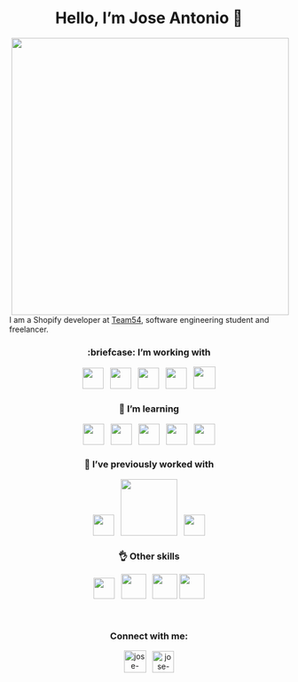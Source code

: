 
<h1 align="center"> Hello, I’m Jose Antonio 👋</h1>


<p>    
    <img align="right" width="500px" src="https://scontent.fhmo2-2.fna.fbcdn.net/v/t1.0-9/123338450_10214393058419868_6491019204627060330_o.jpg?_nc_cat=100&ccb=2&_nc_sid=09cbfe&_nc_ohc=VBwl2N38r1cAX8rJjpX&_nc_ht=scontent.fhmo2-2.fna&oh=0924117e2650156a9fa02b24c9936198&oe=6015D7FB" />           
</p>

I am a Shopify developer at [Team54](https://team54.co/), software engineering student and freelancer.

<h3 align="center"> :briefcase: I’m working with</h3>
<p align="center">    
    <img width="38px" src="https://upload.wikimedia.org/wikipedia/commons/thumb/3/38/HTML5_Badge.svg/1200px-HTML5_Badge.svg.png" />
    &nbsp;
    <img width="38px" src="https://redmine.cautivatech.com/redmine/attachments/download/747/js-logo-1.png" />
    &nbsp;
    <img width="38px" src="https://cdn.iconscout.com/icon/free/png-512/shopify-226579.png" />  
    &nbsp;
    <img width="38px" src="https://user-images.githubusercontent.com/674621/71187801-14e60a80-2280-11ea-94c9-e56576f76baf.png" />    
    &nbsp;
    <img width="40px" src="https://andrewsmithdeveloper.com/img/sass-new.4c1dd90f.png" />              
</p>

<h3 align="center">🧪 I’m learning</h3>
<p align="center"> 
    <img width="38px" src="https://seeklogo.com/images/N/nodejs-logo-FBE122E377-seeklogo.com.png" />  
    &nbsp;
    <img width="38px" src="https://cdn.auth0.com/blog/react-js/react.png" />     
    &nbsp;
    <img width="38px" src="https://upload.wikimedia.org/wikipedia/commons/4/4c/Typescript_logo_2020.svg" />  
    &nbsp;
    <img width="38px" src="https://upload.wikimedia.org/wikipedia/commons/thumb/b/b2/Bootstrap_logo.svg/1200px-Bootstrap_logo.svg.png" />      
    &nbsp;
    <img width="38px" src="https://media.discordapp.net/attachments/763633854011015228/794803096894046248/5847f40ecef1014c0b5e488a.png" />  
    
    
    
</p>

<h3 align="center">💪 I’ve previously worked with</h3>
<p align="center"> 
    <img width="38px" src="https://upload.wikimedia.org/wikipedia/commons/thumb/8/82/C_Sharp_logo.png/715px-C_Sharp_logo.png" /> 
    &nbsp;
    <img width="102px" src="https://media.discordapp.net/attachments/763633854011015228/794800876082561075/Sin_titulo.png" />
    &nbsp;    
    <img width="38px" src="https://upload.wikimedia.org/wikipedia/commons/thumb/5/59/Visual_Studio_Icon_2019.svg/125px-Visual_Studio_Icon_2019.svg.png" />   
</p>

<h3 align="center">👌 Other skills </h3>
<p align="center"> 
        <img width="38px" src="https://cdn.discordapp.com/attachments/763633854011015228/794805471264636948/heroku-logo-stroke-gradient.svg" />  
      &nbsp;
     <img width="45px" src="https://sdtimes.com/wp-content/uploads/2018/08/logo-glyph.png" />     
      &nbsp;
    <img width="45px" src="https://digibuc.com/cursos/wp-content/uploads/2019/06/3420e571b3d7a4a348d8fad91e3bfda4.png" />    
      <img width="45px" src="https://blog.desafiolatam.com/wp-content/uploads/2018/05/java-logo.png" />  
    
</p>

<br>
<h3 align="center">Connect with me:</h3>
<p align="center">
<a href="https://www.linkedin.com/in/jose-antonio-felix-ballesteros-9b1111192/" target="blank"><img align="center" src="https://media.discordapp.net/attachments/763633854011015228/794844336251994122/linkedin_1.png" alt="jose-antonio-felix-ballesteros-9b1111192" height="40px" /></a>
  &nbsp;
 <a href="mailto:jafb321@gmail.com" target="blank"><img align="center" src="https://media.discordapp.net/attachments/763633854011015228/794845971132842004/5847fafdcef1014c0b5e48ce.png?width=634&height=480" alt="jose-antonio-felix-ballesteros-9b1111192" height="39px" /></a>
</p>



<!-- asd
- 🌱 I’m currently learning ...
- 👯 I’m looking to collaborate on ...
- 🤔 I’m looking for help with ...
- 💬 Ask me about ...
- 📫 How to reach me: ...
- 😄 Pronouns: ...
- ⚡ Fun fact: ...
-->
